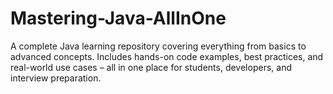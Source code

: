 # Mastering-Java-AllInOne
A complete Java learning repository covering everything from basics to advanced concepts. Includes hands-on code examples, best practices, and real-world use cases – all in one place for students, developers, and interview preparation.
